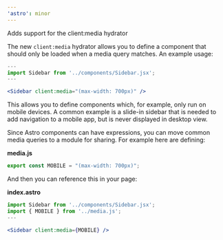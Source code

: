 ```yaml
---
'astro': minor
---
```


Adds support for the client:media hydrator

The new `client:media` hydrator allows you to define a component that should only be loaded when a media query matches. An example usage:

```jsx
---
import Sidebar from '../components/Sidebar.jsx';
---

<Sidebar client:media="(max-width: 700px)" />
```

This allows you to define components which, for example, only run on mobile devices. A common example is a slide-in sidebar that is needed to add navigation to a mobile app, but is never displayed in desktop view.

Since Astro components can have expressions, you can move common media queries to a module for sharing. For example here are defining:

__media.js__

```js
export const MOBILE = "(max-width: 700px)";
```

And then you can reference this in your page:

__index.astro__

```jsx
import Sidebar from '../components/Sidebar.jsx';
import { MOBILE } from '../media.js';
---

<Sidebar client:media={MOBILE} />
```